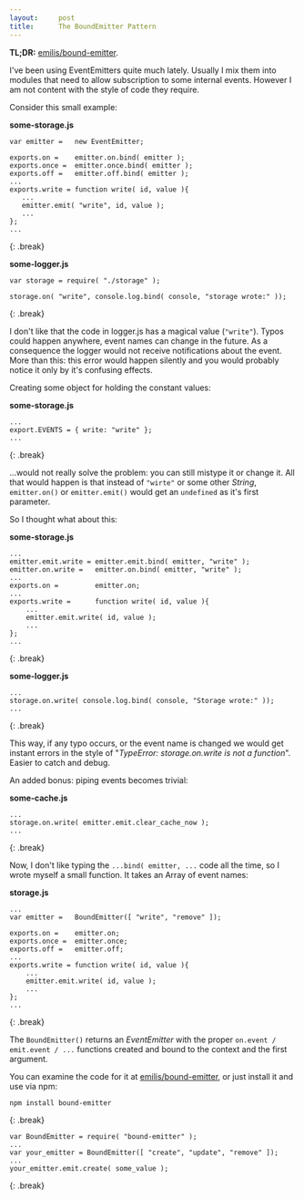 ```yaml
---
layout:     post
title:      The BoundEmitter Pattern
---
```


**TL;DR:** [emilis/bound-emitter](https://github.com/emilis/bound-emitter).

I've been using EventEmitters quite much lately.
Usually I mix them into modules that need to allow subscription to some internal events.
However I am not content with the style of code they require.

Consider this small example:

**some-storage.js**

~~~
var emitter =   new EventEmitter;

exports.on =    emitter.on.bind( emitter );
exports.once =  emitter.once.bind( emitter );
exports.off =   emitter.off.bind( emitter );
...
exports.write = function write( id, value ){
   ...
   emitter.emit( "write", id, value );
   ...
};
...
~~~
{: .break}


**some-logger.js**

~~~
var storage = require( "./storage" );

storage.on( "write", console.log.bind( console, "storage wrote:" ));
~~~
{: .break}

I don't like that the code in logger.js has a magical value (`"write"`). Typos could happen anywhere, event names can change in the future. As a consequence the logger would not receive notifications about the event. More than this: this error would happen silently and you would probably notice it only by it's confusing effects.

Creating some object for holding the constant values:

**some-storage.js**

~~~
...
export.EVENTS = { write: "write" };
...
~~~
{: .break}

...would not really solve the problem: you can still mistype it or change it. All that would happen is that instead of `"wirte"` or some other _String_, `emitter.on()` or `emitter.emit()` would get an `undefined` as it's first parameter.

So I thought what about this:

**some-storage.js**

~~~
...
emitter.emit.write = emitter.emit.bind( emitter, "write" );
emitter.on.write =   emitter.on.bind( emitter, "write" );
...
exports.on =         emitter.on;
...
exports.write =      function write( id, value ){
    ...
    emitter.emit.write( id, value );
    ...
};
...
~~~
{: .break}

**some-logger.js**

~~~
...
storage.on.write( console.log.bind( console, "Storage wrote:" ));
...
~~~
{: .break}


This way, if any typo occurs, or the event name is changed we would get instant errors in the style of "_TypeError: storage.on.write is not a function_". Easier to catch and debug.

An added bonus: piping events becomes trivial:

**some-cache.js**

~~~
...
storage.on.write( emitter.emit.clear_cache_now );
...
~~~
{: .break}


Now, I don't like typing the `...bind( emitter, ...` code all the time, so I wrote myself a small function. It takes an Array of event names:

**storage.js**

~~~
...
var emitter =   BoundEmitter([ "write", "remove" ]);

exports.on =    emitter.on;
exports.once =  emitter.once;
exports.off =   emitter.off;
...
exports.write = function write( id, value ){
    ...
    emitter.emit.write( id, value );
    ...
};
...
~~~
{: .break}


The `BoundEmitter()` returns an _EventEmitter_ with the proper `on.event / emit.event / ...` functions created and bound to the context and the first argument.

You can examine the code for it at [emilis/bound-emitter](https://github.com/emilis/bound-emitter), or just install it and use via npm:

~~~
npm install bound-emitter
~~~
{: .break}

~~~
var BoundEmitter = require( "bound-emitter" );
...
var your_emitter = BoundEmitter([ "create", "update", "remove" ]);
...
your_emitter.emit.create( some_value );
~~~
{: .break}


